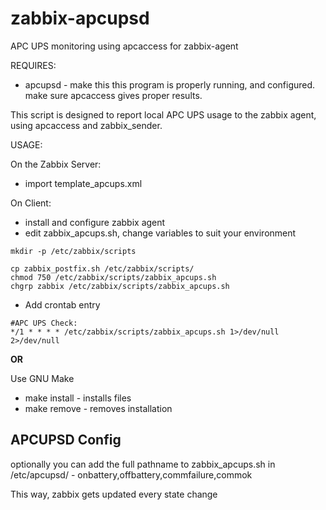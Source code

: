 # zabbix-apcupsd
APC UPS monitoring using apcaccess for zabbix-agent

REQUIRES:
* apcupsd - make this this program is properly running, and configured. make
sure apcaccess gives proper results.

This script is designed to report local APC UPS usage to the zabbix agent,
using apcaccess and zabbix_sender.

USAGE:

On the Zabbix Server:
* import template_apcups.xml

On Client:
* install and configure zabbix agent
* edit zabbix_apcups.sh, change variables to suit your environment

```
mkdir -p /etc/zabbix/scripts

cp zabbix_postfix.sh /etc/zabbix/scripts/
chmod 750 /etc/zabbix/scripts/zabbix_apcups.sh
chgrp zabbix /etc/zabbix/scripts/zabbix_apcups.sh

```
* Add crontab entry
```
#APC UPS Check:
*/1 * * * * /etc/zabbix/scripts/zabbix_apcups.sh 1>/dev/null 2>/dev/null
```
**OR**

Use GNU Make

* make install	- installs files
* make remove	- removes installation

APCUPSD Config
--------------

optionally you can add the full pathname to zabbix_apcups.sh in
/etc/apcupsd/ - onbattery,offbattery,commfailure,commok

This way, zabbix gets updated every state change
